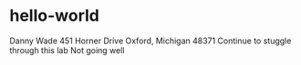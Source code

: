 # hello-world
Danny Wade
451 Horner Drive
Oxford, Michigan 48371
Continue to stuggle through this lab
Not going well
